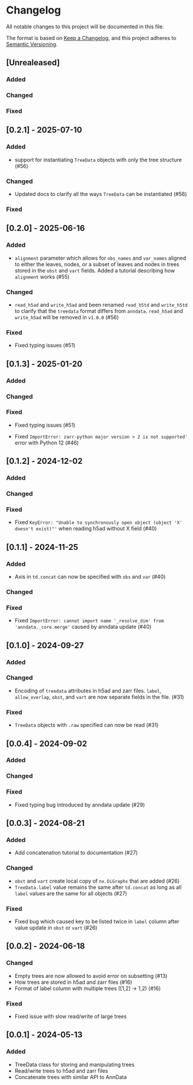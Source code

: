 # Changelog

All notable changes to this project will be documented in this file.

The format is based on [Keep a Changelog][],
and this project adheres to [Semantic Versioning][].

[keep a changelog]: https://keepachangelog.com/en/1.0.0/
[semantic versioning]: https://semver.org/spec/v2.0.0.html

## [Unrealeased]

### Added

### Changed

### Fixed

## [0.2.1] - 2025-07-10

### Added

-  support for instantiating `TreeData` objects with only the tree structure (#56)

### Changed

- Updated docs to clarify all the ways `TreeData` can be instantiated (#56)

### Fixed

## [0.2.0] - 2025-06-16

### Added

- `alignment` parameter which allows for `obs_names` and `var_names` aligned to either the leaves, nodes, or a subset of leaves and nodes in trees stored in the `obst` and `vart` fields. Added a tutorial describing how `alignment` works (#55)

### Changed

- `read_h5ad` and `write_h5ad` and been renamed `read_h5td` and `write_h5td` to clarify that the `treedata` format differs from `anndata`. `read_h5ad` and `write_h5ad` will be removed in `v1.0.0` (#56)

### Fixed

- Fixed typing issues (#51)

## [0.1.3] - 2025-01-20

### Added

### Changed

### Fixed

- Fixed typing issues (#51)

- Fixed `ImportError: zarr-python major version > 2 is not supported'` error with Python 12 (#46)

## [0.1.2] - 2024-12-02

### Added

### Changed

### Fixed

- Fixed `KeyError: "Unable to synchronously open object (object 'X' doesn't exist)"'` when reading h5ad without X field (#40)

## [0.1.1] - 2024-11-25

### Added

- Axis in `td.concat` can now be specified with `obs` and `var` (#40)

### Changed

### Fixed

- Fixed `ImportError: cannot import name '_resolve_dim' from 'anndata._core.merge'` caused by anndata update (#40)

## [0.1.0] - 2024-09-27

### Added

### Changed

- Encoding of `treedata` attributes in h5ad and zarr files. `label`, `allow_overlap`, `obst`, and `vart` are now separate fields in the file. (#31)

### Fixed

- `TreeData` objects with `.raw` specified can now be read (#31)

## [0.0.4] - 2024-09-02

### Added

### Changed

### Fixed

- Fixed typing bug introduced by anndata update (#29)

## [0.0.3] - 2024-08-21

### Added

- Add concatenation tutorial to documentation (#27)

### Changed

- `obst` and `vart` create local copy of `nx.DiGraphs` that are added (#26)
- `TreeData.label` value remains the same after `td.concat` as long as all `label` values are the same for all objects (#27)

### Fixed

- Fixed bug which caused key to be listed twice in `label` column after value update in `obst` or `vart` (#26)

## [0.0.2] - 2024-06-18

### Changed

- Empty trees are now allowed to avoid error on subsetting (#13)
- How trees are stored in h5ad and zarr files (#16)
- Format of label column with multiple trees ([1,2] -> 1,2) (#16)

### Fixed

- Fixed issue with slow read/write of large trees

## [0.0.1] - 2024-05-13

### Added

- TreeData class for storing and manipulating trees
- Read/write trees to h5ad and zarr files
- Concatenate trees with similar API to AnnData

